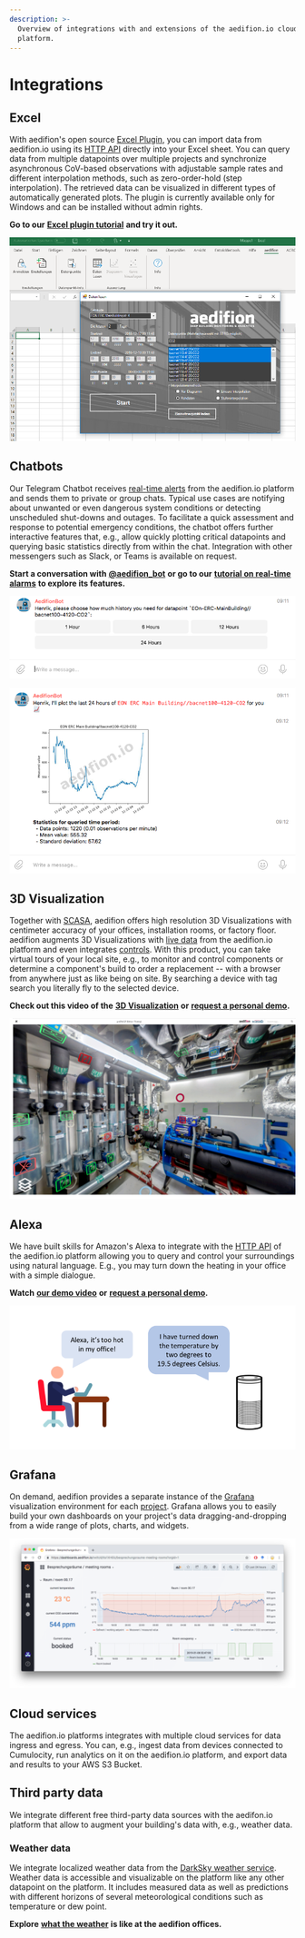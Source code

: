 ```yaml
---
description: >-
  Overview of integrations with and extensions of the aedifion.io cloud
  platform.
---
```


# Integrations

## Excel

With aedifion's open source [Excel Plugin](https://github.com/aedifion/aedifion-excel-plugin), you can import data from aedifion.io using its [HTTP API](../developers/api-documentation.md) directly into your Excel sheet. You can query data from multiple datapoints over multiple projects and synchronize asynchronous CoV-based observations with adjustable sample rates and different interpolation methods, such as zero-order-hold \(step interpolation\). The retrieved data can be visualized in different types of automatically generated plots. The plugin is currently available only for Windows and can be installed without admin rights.

**Go to our** [**Excel plugin tutorial**]() **and try it out.** 

![Importing multiple timeseries from the aedifion.io HTTP API directly into an Excel sheet.](../.gitbook/assets/excel_01.png)

## Chatbots

Our Telegram Chatbot receives [real-time alerts](../tutorials/api/alarming.md) from the aedifion.io platform and sends them to private or group chats. Typical use cases are notifying about unwanted or even dangerous system conditions or detecting unscheduled shut-downs and outages. To facilitate a quick assessment and response to potential emergency conditions, the chatbot offers further interactive features that, e.g., allow quickly plotting critical datapoints and querying basic statistics directly from within the chat. Integration with other messengers such as Slack, or Teams is available on request.

**Start a conversation with** [**@aedifion\_bot**](https://telegram.me/aedifion_bot) **or go to our** [**tutorial on real-time alarms**](../tutorials/api/alarming.md) **to explore its features.**    

![](../.gitbook/assets/alert_plot_03.png)

![Plotting a threshold alarm on CO2 concentration within a Telegram chat.](../.gitbook/assets/alert_plot_04.png)

## 3D Visualization

Together with [SCASA](http://scasa.eu), aedifion offers high resolution 3D Visualizations with centimeter accuracy of your offices, installation rooms, or factory floor. aedifion augments 3D Visualizations with [live data](../developers/mqtt-api.md) from the aedifion.io platform and even integrates [controls](../tutorials/api/setpoints-and-schedules.md). With this product, you can take virtual tours of your local site, e.g., to monitor and control components or determine a component's build to order a replacement -- with a browser from anywhere just as like being on site. By searching a device with tag search you literally fly to the selected device. 

**Check out this video of the** [**3D Visualization**](https://www.youtube.com/watch?v=knJPzOOzjfg) **or** [**request a personal demo**](../contact.md)**.**

![Taking a virtual tour through the ERC&apos;s installations room.](../.gitbook/assets/bildschirmfoto-2019-02-08-um-14.57.43.png)

## Alexa

We have built skills for Amazon's Alexa to integrate with the [HTTP API](../tutorials/api/) of the aedifion.io platform allowing you to query and control your surroundings using natural language. E.g., you may turn down the heating in your office with a simple dialogue.

**Watch** [**our demo video**](https://www.linkedin.com/feed/update/urn:li:activity:6424532222916726784/) **or** [**request a personal demo**](../contact.md)**.**

![](../.gitbook/assets/alexa.png)

## Grafana

On demand, aedifion provides a separate instance of the [Grafana](%20https://grafana.com/) visualization environment for each [project](../glossary.md#project). Grafana allows you to easily build your own dashboards on your project's data dragging-and-dropping from a wide range of plots, charts, and widgets.

![Example of a custom Grafana dashboard for monitoring occupancy and comfort in a meeting room.](../.gitbook/assets/grafana_example_rwth_2.png)

## Cloud services

The aedifion.io platforms integrates with multiple cloud services for data ingress and egress. You can, e.g., ingest data from devices connected to Cumulocity, run analytics on it on the aedifion.io platform, and export data and results to your AWS S3 Bucket.

## Third party data

We integrate different free third-party data sources with the aedifon.io platform that allow to augment your building's data with, e.g., weather data.

### Weather data

We integrate localized weather data from the [DarkSky weather service](https://darksky.net).  Weather data is accessible and visualizable on the platform like any other datapoint on the platform. It includes measured data as well as predictions with different horizons of several meteorological conditions such as temperature or dew point.

**Explore** [**what the weather**](https://darksky.net/forecast/50.789,6.051/us12/en) **is like at the aedifion offices.**





